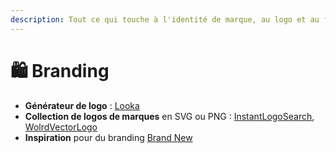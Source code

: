 ```yaml
---
description: Tout ce qui touche à l'identité de marque, au logo et au feeling de marque
---
```


# 🛍 Branding

* **Générateur de logo** : [Looka](https://looka.com/)
* **Collection de logos de marques** en SVG ou PNG : [InstantLogoSearch](http://instantlogosearch.com/), [WolrdVectorLogo](https://worldvectorlogo.com/fr)
* **Inspiration** pour du branding [Brand New](https://www.underconsideration.com/brandnew/)
